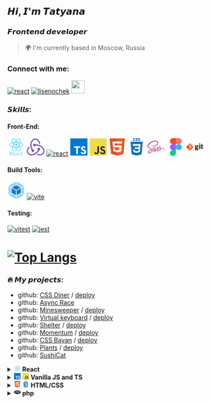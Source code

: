 ## 𝙃𝙞, 𝙄'𝙢 𝙏𝙖𝙩𝙮𝙖𝙣𝙖

### 𝙁𝙧𝙤𝙣𝙩𝙚𝙣𝙙 𝙙𝙚𝙫𝙚𝙡𝙤𝙥𝙚𝙧
> 🌍 I'm currently based in Moscow, Russia
### Connect with me:
<a href="https://t.me/lisenochek96" target="_blank" title="Telegram" rel="nofollow"><img src="https://cdn.svgporn.com/logos/telegram.svg" alt="react" width="30" height="30" style="max-width: 100%;" /></a> <a href="https://discord.gg/lisenochek" title="Discord" rel="nofollow"><img src="https://cdn.jsdelivr.net/npm/simple-icons@3.0.1/icons/discord.svg" alt="lisenochek" width="30" height="30" style="max-width: 100%;"></a> <a href="https://www.linkedin.com/in/tatyana-antipova-9153b2282/" title="Linkedin"><img src="https://cdn.svgporn.com/logos/linkedin-icon.svg" width="30" height="30" style="max-width: 100%;"></a>
### 𝙎𝙠𝙞𝙡𝙡𝙨:
#### Front-End:
<a href="https://react.dev/" target="_blank" title="React"> <img src="https://github.com/devicons/devicon/blob/master/icons/react/react-original-wordmark.svg" alt="react" width="40" height="40" /></a> <a href="https://redux.js.org/" target="_blank" title="Redux"> <img src="https://github.com/devicons/devicon/blob/master/icons/redux/redux-original.svg" alt="redux" width="40" height="40" /></a> <a href="https://reactrouter.com/en/main" target="_blank" title="React Router"> <img src="https://www.svgrepo.com/show/354262/react-router.svg" alt="react" width="40" height="40" /></a> <a href="https://www.typescriptlang.org/" target="_blank" title="TypeScript"> <img src="https://github.com/devicons/devicon/blob/master/icons/typescript/typescript-original.svg" alt="typescript" width="40" height="40" /></a> <a href="https://developer.mozilla.org/en-US/docs/Web/JavaScript" target="_blank" title="JavaScript"><img src="https://github.com/devicons/devicon/blob/master/icons/javascript/javascript-original.svg" alt="javascript" width="40" height="40" /></a> <a href="https://developer.mozilla.org/en-US/docs/Glossary/HTML5" target="_blank" title="HTML"> <img src="https://github.com/devicons/devicon/blob/master/icons/html5/html5-original.svg" alt="html5" width="40" height="40" /></a> <a href="https://developer.mozilla.org/en-US/docs/Web/CSS" target="_blank" title="CSS"><img src="https://github.com/devicons/devicon/blob/master/icons/css3/css3-plain-wordmark.svg" alt="css3" width="40" height="40" /></a> <a href="https://sass-lang.com/" target="_blank" title="SASS"> <img src="https://github.com/devicons/devicon/blob/master/icons/sass/sass-original.svg" alt="sass" width="40" height="40" /></a>  <a href="https://www.figma.com/" target="_blank" title="Figma"> <img src="https://github.com/devicons/devicon/blob/master/icons/figma/figma-original.svg" alt="figma" width="40" height="40" /></a> <a href="https://git-scm.com/" target="_blank" title="git"> <img src="https://github.com/devicons/devicon/blob/master/icons/git/git-original-wordmark.svg" alt="git" width="40" height="40" /></a> 
#### Build Tools:
<a href="https://webpack.js.org/" target="_blank" title="webpack"> <img src="https://github.com/devicons/devicon/blob/master/icons/webpack/webpack-original.svg" alt="webpack" width="40" height="40" /></a> <a href="https://vitejs.dev/" target="_blank" title="Vite"> <img src="https://vitejs.dev/logo-with-shadow.png" alt="vite" width="40" height="40" /></a> 
#### Testing:
<a href="https://vitest.dev/" target="_blank" title="Vitest"> <img src="https://camo.githubusercontent.com/a581c9522a87b59e770ce3ab426a47e76b43c3d54706bee38c2d10e9535ceadf/68747470733a2f2f696d672e736869656c64732e696f2f62616467652f2d7669746573742d77686974653f6c6f676f3d766974657374266c6f676f436f6c6f723d707572706c65267374796c653d666f722d7468652d6261646765" alt="vitest" width="70" height="30" /></a> <a href="https://jestjs.io/" target="_blank" title="Jest"> <img src="https://camo.githubusercontent.com/38eb294a1bdc730fae415015ecac4d6c009e39d2a9c8f8631f1d16bf3f918189/68747470733a2f2f696d672e736869656c64732e696f2f62616467652f2d6a6573742d2532334332313332353f7374796c653d666f722d7468652d6261646765266c6f676f3d6a657374266c6f676f436f6c6f723d7768697465" alt="jest" width="70" height="30" /></a>
# [![Top Langs](https://github-readme-stats.vercel.app/api/top-langs/?username=l1senochek&layout=compact)](https://github.com/l1senochek/github-readme-stats)
### 🔥 𝙈𝙮 𝙥𝙧𝙤𝙟𝙚𝙘𝙩𝙨:
- github: [CSS Diner](https://github.com/L1senochek/CSS-Diner/tree/css-diner) / [deploy](https://l1senochek.github.io/CSS-Diner/)
- github: [Async Race](https://github.com/L1senochek/async-race)
- github: [Minesweeper](https://github.com/L1senochek/minesweeper) / [deploy](https://l1senochek.github.io/minesweeper/minesweeper/)
- github: [Virtual keyboard](https://github.com/L1senochek/virtual-keyboard/tree/development) / [deploy](https://l1senochek.github.io/virtual-keyboard/)
- github: [Shelter](https://github.com/L1senochek/shelter/tree/shelter) / [deploy](https://l1senochek.github.io/shelter/shelter/pages/main/index.html)
- github: [Momentum](https://github.com/L1senochek/momentum) / [deploy](https://l1senochek.github.io/momentum/)
- github: [CSS Bayan](https://github.com/L1senochek/CSSBayan) / [deploy](https://l1senochek.github.io/CSSBayan/CSSBayan/)
- github: [Plants](https://github.com/L1senochek/plants) / [deploy](https://l1senochek.github.io/plants/)
- github: [SushiCat](https://github.com/L1senochek/SushiCat)

<details>
  <summary>
    <a href="#" title="React" style="text-decoration: none">
      <img src="https://github.com/devicons/devicon/blob/master/icons/react/react-original.svg" alt="react" width="15" height="15"/>
    </a>
    <strong> React</strong> 
  </summary>
  <ul>
    <li>
      <span>Anime App: </span>
      <a href="https://github.com/L1senochek/react-app">repository</a>
      <span> / </span>
      <a href="https://lisenochek-tests-context-api.netlify.app/">deploy</a>
    </li>
    <li>
      <span>eCommerceApplication: </span>
      <a href="https://github.com/L1senochek/eCommerceApplication/tree/development">
        repository
      </a>
    </li>
  </ul>
</details>

<details>
  <summary>
    <a href="#" title="Vanilla JS and TS" style="text-decoration: none">
      <img src="https://github.com/devicons/devicon/blob/master/icons/typescript/typescript-original.svg" alt="typescript" width="15" height="15" />
      <img src="https://github.com/devicons/devicon/blob/master/icons/javascript/javascript-original.svg" alt="javascript" width="15" height="15" />
    </a>
    <strong> Vanilla JS and TS</strong> 
  </summary>
  <ul>
    <li>
      <span>CSS Diner: </span>
      <a href="https://github.com/L1senochek/CSS-Diner/tree/css-diner">repository</a>
      <span> / </span>
      <a href="https://l1senochek.github.io/CSS-Diner/">deploy</a>
    </li>
    <li>
      <span>Async Race: </span>
      <a href="https://github.com/L1senochek/async-race">
        repository
      </a>
    </li>
    <li>
      <span>Minesweeper: </span>
      <a href="https://github.com/L1senochek/minesweeper">
        repository
      </a>
      <span> / </span>
      <a href="https://l1senochek.github.io/minesweeper/minesweeper/">deploy</a>
    </li>
    <li>
      <span>Virtual keyboard: </span>
      <a href="https://github.com/L1senochek/virtual-keyboard/tree/development">
        repository
      </a>
      <span> / </span>
      <a href="https://l1senochek.github.io/virtual-keyboard/">deploy</a>
    </li>
    <li>
      <span>Momentum: </span>
      <a href="https://github.com/L1senochek/momentum">
        repository
      </a>
      <span> / </span>
      <a href="https://l1senochek.github.io/momentum/">deploy</a>
    </li>
  </ul>
</details>
<details>
  <summary>
    <a href="#" title="HTML/CSS" style="text-decoration: none">
      <img src="https://github.com/devicons/devicon/blob/master/icons/html5/html5-original.svg" alt="html5" width="15" height="15" />
      <img src="https://github.com/devicons/devicon/blob/master/icons/css3/css3-plain-wordmark.svg" alt="css3" width="15" height="15" />
    </a>
    <strong> HTML/CSS</strong> 
  </summary>
  <ul>
    <li>
      <span>Shelter: </span>
      <a href="https://github.com/L1senochek/shelter/tree/shelter">
        repository
      </a>
      <span> / </span>
      <a href="https://l1senochek.github.io/shelter/shelter/pages/main/index.html">
        deploy
      </a>
    </li>
    <li>
      <span>Plants: </span>
      <a href="https://github.com/L1senochek/plants">
        repository
      </a>
      <span> / </span>
      <a href="https://l1senochek.github.io/plants/">
        deploy
      </a>
    </li>
  </ul>
</details>
<details>
  <summary>
    <a href="#" title="php" style="text-decoration: none">
      <img src="https://github.com/devicons/devicon/blob/master/icons/php/php-plain.svg" alt="php" width="15" height="15"/>
    </a>
    <strong> php</strong> 
  </summary>
  <ul>
    <li>
      <span>SushiCat: </span>
      <a href="https://github.com/L1senochek/SushiCat">repository</a>
    </li>
  </ul>
</details>
<!--
**L1senochek/L1senochek** is a ✨ _special_ ✨ repository because its `README.md` (this file) appears on your GitHub profile.

Here are some ideas to get you started:

- 🔭 I’m currently working on ...
- 🌱 I’m currently learning ...
- 👯 I’m looking to collaborate on ...
- 🤔 I’m looking for help with ...
- 💬 Ask me about ...
- 📫 How to reach me: ...
- 😄 Pronouns: ...
- ⚡ Fun fact: ...
-->
